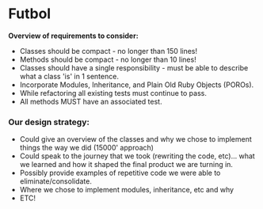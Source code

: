 # Futbol

**Overview of requirements to consider:**

- Classes should be compact - no longer than 150 lines!
- Methods should be compact - no longer than 10 lines!
- Classes should have a single responsibility - must be able to describe what a class 'is' in 1 sentence.
- Incorporate Modules, Inheritance, and Plain Old Ruby Objects (POROs).
- While refactoring all existing tests must continue to pass.
- All methods MUST have an associated test.

### Our design strategy:

- Could give an overview of the classes and why we chose to implement things the way we did (15000' approach)
- Could speak to the journey that we took (rewriting the code, etc)... what we learned and how it shaped the final product we are turning in.
- Possibly provide examples of repetitive code we were able to eliminate/consolidate.
- Where we chose to implement modules, inheritance, etc and why
- ETC!
